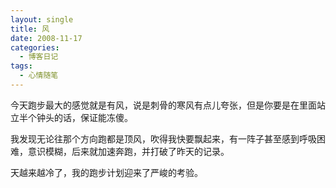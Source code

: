 ```yaml
---
layout: single
title: 风
date: 2008-11-17
categories:
  - 博客日记
tags:
  - 心情随笔
---
```


今天跑步最大的感觉就是有风，说是刺骨的寒风有点儿夸张，但是你要是在里面站立半个钟头的话，保证能冻傻。

我发现无论往那个方向跑都是顶风，吹得我快要飘起来，有一阵子甚至感到呼吸困难，意识模糊，后来就加速奔跑，并打破了昨天的记录。

天越来越冷了，我的跑步计划迎来了严峻的考验。
